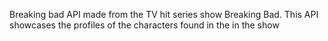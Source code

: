 Breaking bad API made from the TV hit series show Breaking Bad.
This API showcases the profiles of the characters found in the in the show
